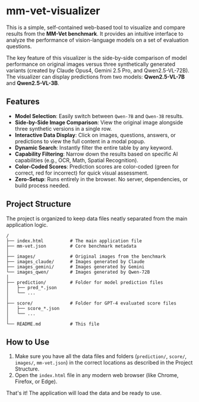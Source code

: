 # mm-vet-visualizer

This is a simple, self-contained web-based tool to visualize and compare results from the **MM-Vet benchmark**. It provides an intuitive interface to analyze the performance of vision-language models on a set of evaluation questions.

The key feature of this visualizer is the side-by-side comparison of model performance on original images versus three synthetically generated variants (created by Claude Opus4, Gemini 2.5 Pro, and Qwen2.5-VL-72B). The visualizer can display predictions from two models: **Qwen2.5-VL-7B** and **Qwen2.5-VL-3B**.

## Features

-   **Model Selection**: Easily switch between `Qwen-7B` and `Qwen-3B` results.
-   **Side-by-Side Image Comparison**: View the original image alongside three synthetic versions in a single row.
-   **Interactive Data Display**: Click on images, questions, answers, or predictions to view the full content in a modal popup.
-   **Dynamic Search**: Instantly filter the entire table by any keyword.
-   **Capability Filtering**: Narrow down the results based on specific AI capabilities (e.g., OCR, Math, Spatial Recognition).
-   **Color-Coded Scores**: Prediction scores are color-coded (green for correct, red for incorrect) for quick visual assessment.
-   **Zero-Setup**: Runs entirely in the browser. No server, dependencies, or build process needed.

## Project Structure

The project is organized to keep data files neatly separated from the main application logic.

```
/
├── index.html          # The main application file
├── mm-vet.json         # Core benchmark metadata
│
├── images/             # Original images from the benchmark
├── images_claude/      # Images generated by Claude
├── images_gemini/      # Images generated by Gemini
└── images_qwen/        # Images generated by Qwen-72B
│
├── prediction/         # Folder for model prediction files
│   ├── pred_*.json
│   └── ...
│
├── score/              # Folder for GPT-4 evaluated score files
│   ├── score_*.json
│   └── ...
│
└── README.md           # This file
```

## How to Use

1.  Make sure you have all the data files and folders (`prediction/`, `score/`, `images/`, `mm-vet.json`) in the correct locations as described in the Project Structure.
2.  Open the `index.html` file in any modern web browser (like Chrome, Firefox, or Edge).

That's it! The application will load the data and be ready to use.
